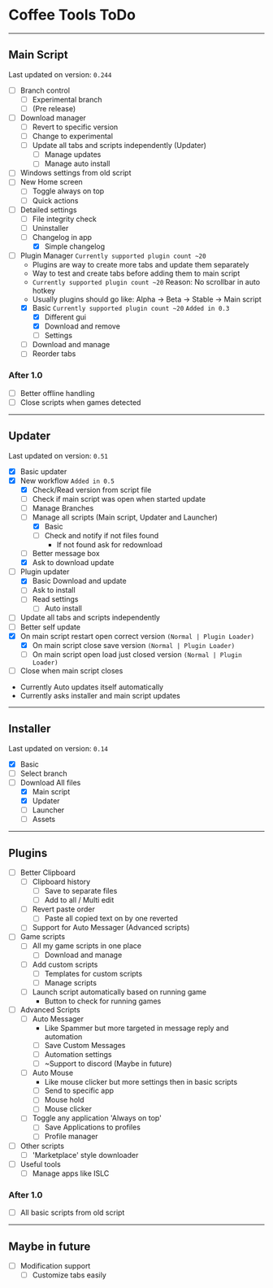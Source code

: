 # Coffee Tools ToDo
- - -
## Main Script
Last updated on version: `0.244`
- [ ] Branch control
	- [ ] Experimental branch
	- [ ] (Pre release)
- [ ] Download manager
	- [ ] Revert to specific version
	- [ ] Change to experimental
	- [ ] Update all tabs and scripts independently (Updater)
		- [ ] Manage updates
		- [ ] Manage auto install
- [ ] Windows settings from old script
- [ ] New Home screen
	- [ ] Toggle always on top
	- [ ] Quick actions
- [ ] Detailed settings
	- [ ] File integrity check
	- [ ] Uninstaller
	- [ ] Changelog in app
		- [x] Simple changelog
- [ ] Plugin Manager `Currently supported plugin count ~20`
	- Plugins are way to create more tabs and update them separately
	- Way to test and create tabs before adding them to main script
	-  `Currently supported plugin count ~20` Reason: No scrollbar in auto hotkey
	- Usually plugins should go like: Alpha -> Beta -> Stable -> Main script
	- [x] Basic `Currently supported plugin count ~20` `Added in 0.3`
		- [x] Different gui
		- [x] Download and remove
		- [ ] Settings
	- [ ] Download and manage
	- [ ] Reorder tabs
### After 1.0
- [ ] Better offline handling
- [ ] Close scripts when games detected
- - -
## Updater
Last updated on version: `0.51`
- [x] Basic updater
- [x] New workflow `Added in 0.5`
	- [x] Check/Read version from script file
	- [ ] Check if main script was open when started update
	- [ ] Manage Branches
	- [ ] Manage all scripts (Main script, Updater and Launcher)
		- [x] Basic
		- [ ] Check and notify if not files found
			- If not found ask for redownload
	- [ ] Better message box
	- [x] Ask to download update
- [ ] Plugin updater
	- [x] Basic Download and update
	- [ ] Ask to install
	- [ ] Read settings
		- [ ] Auto install
- [ ] Update all tabs and scripts independently
- [ ] Better self update
- [x] On main script restart open correct version `(Normal | Plugin Loader)`
	- [x] On main script close save version `(Normal | Plugin Loader)`
	- [ ] On main script open load just closed version `(Normal | Plugin Loader)`
- [ ] Close when main script closes
- Currently Auto updates itself automatically
- Currently asks installer and main script updates
- - -
## Installer
Last updated on version: `0.14`
- [x] Basic
- [ ] Select branch
- [ ] Download All files
	- [x] Main script
	- [x] Updater
	- [ ] Launcher
	- [ ] Assets
- - -
## Plugins
- [ ] Better Clipboard
	- [ ] Clipboard history
		- [ ] Save to separate files
		- [ ] Add to all / Multi edit
	- [ ] Revert paste order
		- [ ] Paste all copied text on by one reverted
	- [ ] Support for Auto Messager (Advanced scripts)
- [ ] Game scripts
	- [ ] All my game scripts in one place
		- [ ] Download and manage
	- [ ] Add custom scripts
		- [ ] Templates for custom scripts
		- [ ] Manage scripts
	- [ ] Launch script automatically based on running game
		- Button to check for running games
- [ ] Advanced Scripts
	- [ ] Auto Messager
		- Like Spammer but more targeted in message reply and automation
		- [ ] Save Custom Messages
		- [ ] Automation settings
		- [ ] ~Support to discord (Maybe in future)
	- [ ] Auto Mouse
		- Like mouse clicker but more settings then in basic scripts
		- [ ] Send to specific app
		- [ ] Mouse hold
		- [ ] Mouse clicker
	- [ ] Toggle any application 'Always on top'
		- [ ] Save Applications to profiles
		- [ ] Profile manager
- [ ] Other scripts
	- [ ] 'Marketplace' style downloader
- [ ] Useful tools
	- [ ] Manage apps like ISLC

### After 1.0
- [ ] All basic scripts from old script
- - -
## Maybe in future
- [ ] Modification support
	- [ ] Customize tabs easily